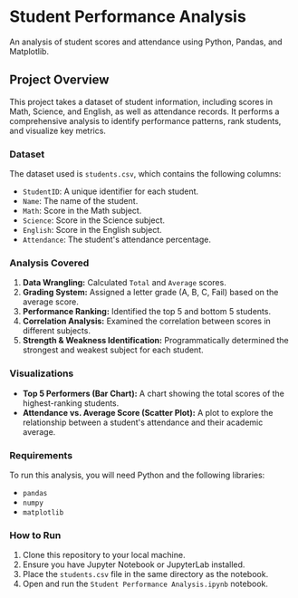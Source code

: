 # Student Performance Analysis

An analysis of student scores and attendance using Python, Pandas, and Matplotlib.

## Project Overview

This project takes a dataset of student information, including scores in Math, Science, and English, as well as attendance records. It performs a comprehensive analysis to identify performance patterns, rank students, and visualize key metrics.

### Dataset

The dataset used is `students.csv`, which contains the following columns:
* `StudentID`: A unique identifier for each student.
* `Name`: The name of the student.
* `Math`: Score in the Math subject.
* `Science`: Score in the Science subject.
* `English`: Score in the English subject.
* `Attendance`: The student's attendance percentage.

### Analysis Covered

1.  **Data Wrangling:** Calculated `Total` and `Average` scores.
2.  **Grading System:** Assigned a letter grade (A, B, C, Fail) based on the average score.
3.  **Performance Ranking:** Identified the top 5 and bottom 5 students.
4.  **Correlation Analysis:** Examined the correlation between scores in different subjects.
5.  **Strength & Weakness Identification:** Programmatically determined the strongest and weakest subject for each student.

### Visualizations

* **Top 5 Performers (Bar Chart):** A chart showing the total scores of the highest-ranking students.
* **Attendance vs. Average Score (Scatter Plot):** A plot to explore the relationship between a student's attendance and their academic average.

### Requirements

To run this analysis, you will need Python and the following libraries:
* `pandas`
* `numpy`
* `matplotlib`

### How to Run

1.  Clone this repository to your local machine.
2.  Ensure you have Jupyter Notebook or JupyterLab installed.
3.  Place the `students.csv` file in the same directory as the notebook.
4.  Open and run the `Student Performance Analysis.ipynb` notebook.